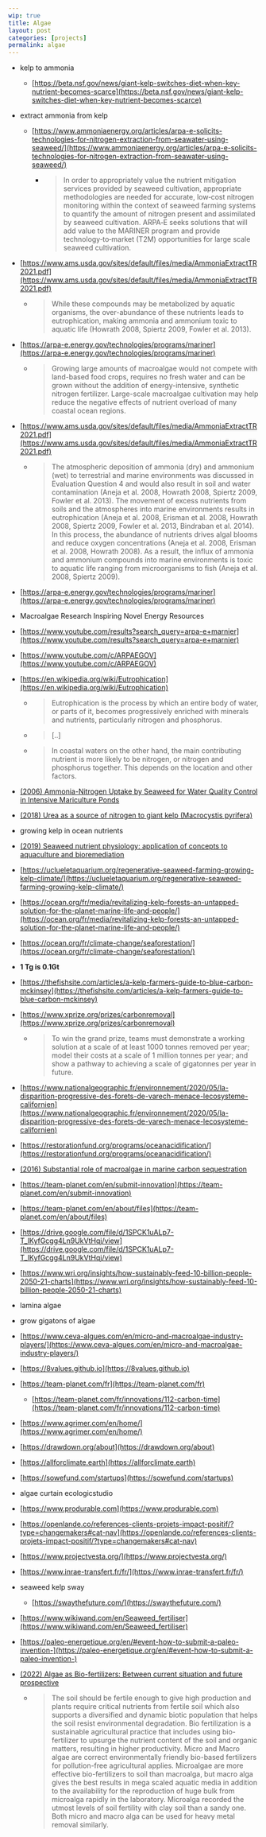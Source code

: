 ```yaml
---
wip: true
title: Algae
layout: post
categories: [projects]
permalink: algae
---
```


* kelp to ammonia
	* [https://beta.nsf.gov/news/giant-kelp-switches-diet-when-key-nutrient-becomes-scarce](https://beta.nsf.gov/news/giant-kelp-switches-diet-when-key-nutrient-becomes-scarce)
* extract ammonia from kelp
	* [https://www.ammoniaenergy.org/articles/arpa-e-solicits-technologies-for-nitrogen-extraction-from-seawater-using-seaweed/](https://www.ammoniaenergy.org/articles/arpa-e-solicits-technologies-for-nitrogen-extraction-from-seawater-using-seaweed/)
		* > In order to appropriately value the nutrient mitigation services provided by seaweed cultivation, appropriate methodologies are needed for accurate, low‐cost nitrogen monitoring within the context of seaweed farming systems to quantify the amount of nitrogen present and assimilated by seaweed cultivation. ARPA‐E seeks solutions that will add value to the MARINER program and provide technology‐to‐market (T2M) opportunities for large scale seaweed cultivation.

* [https://www.ams.usda.gov/sites/default/files/media/AmmoniaExtractTR2021.pdf](https://www.ams.usda.gov/sites/default/files/media/AmmoniaExtractTR2021.pdf)
	* > While these compounds may be metabolized by aquatic organisms, the over-abundance of these nutrients leads to eutrophication, making ammonia and ammonium toxic to aquatic life (Howrath 2008, Spiertz 2009, Fowler et al. 2013).

* [https://arpa-e.energy.gov/technologies/programs/mariner](https://arpa-e.energy.gov/technologies/programs/mariner)
	* > Growing large amounts of macroalgae would not compete with land-based food crops, requires no fresh water and can be grown without the addition of energy-intensive, synthetic nitrogen fertilizer. Large-scale macroalgae cultivation may help reduce the negative effects of nutrient overload of many coastal ocean regions.

* [https://www.ams.usda.gov/sites/default/files/media/AmmoniaExtractTR2021.pdf](https://www.ams.usda.gov/sites/default/files/media/AmmoniaExtractTR2021.pdf)
	* > The atmospheric deposition of ammonia (dry) and ammonium (wet) to terrestrial and marine
      	environments was discussed in Evaluation Question 4 and would also result in soil and water
      	contamination (Aneja et al. 2008, Howrath 2008, Spiertz 2009, Fowler et al. 2013). The movement of excess
      	nutrients from soils and the atmospheres into marine environments results in eutrophication (Aneja et al.
      	2008, Erisman et al. 2008, Howrath 2008, Spiertz 2009, Fowler et al. 2013, Bindraban et al. 2014). In this
      	process, the abundance of nutrients drives algal blooms and reduce oxygen concentrations (Aneja et al.
      	2008, Erisman et al. 2008, Howrath 2008). As a result, the influx of ammonia and ammonium compounds
      	into marine environments is toxic to aquatic life ranging from microorganisms to fish (Aneja et al. 2008,
      	Spiertz 2009).

* [https://arpa-e.energy.gov/technologies/programs/mariner](https://arpa-e.energy.gov/technologies/programs/mariner)
* Macroalgae Research Inspiring Novel Energy Resources
* [https://www.youtube.com/results?search_query=arpa-e+marnier](https://www.youtube.com/results?search_query=arpa-e+marnier)
* [https://www.youtube.com/c/ARPAEGOV](https://www.youtube.com/c/ARPAEGOV)

* [https://en.wikipedia.org/wiki/Eutrophication](https://en.wikipedia.org/wiki/Eutrophication)
	* > Eutrophication is the process by which an entire body of water, or parts of it, becomes progressively enriched with minerals and nutrients, particularly nitrogen and phosphorus.
	* > [..]
	* > In coastal waters on the other hand, the main contributing nutrient is more likely to be nitrogen, or nitrogen and phosphorus together. This depends on the location and other factors.

* [(2006) Ammonia-Nitrogen Uptake by Seaweed for Water Quality Control in Intensive Mariculture Ponds](https://www.researchgate.net/publication/274426034_Ammonia-Nitrogen_Uptake_by_Seaweed_for_Water_Quality_Control_in_Intensive_Mariculture_Ponds)

* [(2018) Urea as a source of nitrogen to giant kelp (Macrocystis pyrifera)](https://aslopubs.onlinelibrary.wiley.com/doi/10.1002/lol2.10088)

* growing kelp in ocean nutrients
* [(2019) Seaweed nutrient physiology: application of concepts to aquaculture and bioremediation](https://www.tandfonline.com/doi/full/10.1080/00318884.2019.1622920)
* [https://uclueletaquarium.org/regenerative-seaweed-farming-growing-kelp-climate/](https://uclueletaquarium.org/regenerative-seaweed-farming-growing-kelp-climate/)
* [https://ocean.org/fr/media/revitalizing-kelp-forests-an-untapped-solution-for-the-planet-marine-life-and-people/](https://ocean.org/fr/media/revitalizing-kelp-forests-an-untapped-solution-for-the-planet-marine-life-and-people/)
* [https://ocean.org/fr/climate-change/seaforestation/](https://ocean.org/fr/climate-change/seaforestation/)
* **1 Tg is 0.1Gt**
* [https://thefishsite.com/articles/a-kelp-farmers-guide-to-blue-carbon-mckinsey](https://thefishsite.com/articles/a-kelp-farmers-guide-to-blue-carbon-mckinsey)
* [https://www.xprize.org/prizes/carbonremoval](https://www.xprize.org/prizes/carbonremoval)
	* > To win the grand prize, teams must demonstrate a working solution at a scale of at least 1000 tonnes removed per year; model their costs at a scale of 1 million tonnes per year; and show a pathway to achieving a scale of gigatonnes per year in future.
* [https://www.nationalgeographic.fr/environnement/2020/05/la-disparition-progressive-des-forets-de-varech-menace-lecosysteme-californien](https://www.nationalgeographic.fr/environnement/2020/05/la-disparition-progressive-des-forets-de-varech-menace-lecosysteme-californien)
* [https://restorationfund.org/programs/oceanacidification/](https://restorationfund.org/programs/oceanacidification/)
* [(2016) Substantial role of macroalgae in marine carbon sequestration](https://www.nature.com/articles/ngeo2790)

* [https://team-planet.com/en/submit-innovation](https://team-planet.com/en/submit-innovation)
* [https://team-planet.com/en/about/files](https://team-planet.com/en/about/files)
* [https://drive.google.com/file/d/1SPCK1uALp7-T_lKyfGcgg4Ln9UkVtHqj/view](https://drive.google.com/file/d/1SPCK1uALp7-T_lKyfGcgg4Ln9UkVtHqj/view)

* [https://www.wri.org/insights/how-sustainably-feed-10-billion-people-2050-21-charts](https://www.wri.org/insights/how-sustainably-feed-10-billion-people-2050-21-charts)

* lamina algae

* grow gigatons of algae

* [https://www.ceva-algues.com/en/micro-and-macroalgae-industry-players/](https://www.ceva-algues.com/en/micro-and-macroalgae-industry-players/)

* [https://8values.github.io](https://8values.github.io)

* [https://team-planet.com/fr](https://team-planet.com/fr)
	* [https://team-planet.com/fr/innovations/112-carbon-time](https://team-planet.com/fr/innovations/112-carbon-time)

* [https://www.agrimer.com/en/home/](https://www.agrimer.com/en/home/)

* [https://drawdown.org/about](https://drawdown.org/about)

* [https://allforclimate.earth](https://allforclimate.earth)

* [https://sowefund.com/startups](https://sowefund.com/startups)

* algae curtain ecologicstudio

* [https://www.produrable.com](https://www.produrable.com)

* [https://openlande.co/references-clients-projets-impact-positif/?type=changemakers#cat-nav](https://openlande.co/references-clients-projets-impact-positif/?type=changemakers#cat-nav)

* [https://www.projectvesta.org/](https://www.projectvesta.org/)

* [https://www.inrae-transfert.fr/fr/](https://www.inrae-transfert.fr/fr/)

* seaweed kelp sway
	* [https://swaythefuture.com/](https://swaythefuture.com/)

* [https://www.wikiwand.com/en/Seaweed_fertiliser](https://www.wikiwand.com/en/Seaweed_fertiliser)

* [https://paleo-energetique.org/en/#event-how-to-submit-a-paleo-invention-](https://paleo-energetique.org/en/#event-how-to-submit-a-paleo-invention-)

* [(2022) Algae as Bio-fertilizers: Between current situation and future prospective](https://www.sciencedirect.com/science/article/pii/S1319562X22001759)
	* > The soil should be fertile enough to give high production and plants require critical nutrients from fertile soil
		which also supports a diversified and dynamic biotic population that helps the soil resist environmental degradation.
		Bio fertilization is a sustainable agricultural practice that includes using bio-fertilizer to upsurge the nutrient content
		of the soil and organic matters, resulting in higher productivity. Micro and Macro algae are correct environmentally friendly
		bio-based fertilizers for pollution-free agricultural applies. Microalgae are more effective bio-fertilizers to soil than macroalga,
		but macro alga gives the best results in mega scaled aquatic media in addition to the availability for the reproduction of huge bulk
		from microalga rapidly in the laboratory. Microalga recorded the utmost levels of soil fertility with clay soil than a sandy one.
		Both micro and macro alga can be used for heavy metal removal similarly.
